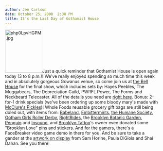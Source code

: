```yaml
---
author: Jen Carlson
date: October 25, 2008  2:30 PM
title: It's the Last Day of Gothamist House
---
```


<p><img alt="php0LpvHGPM.jpg" src="https://web.archive.org/web/20110629163620im_/http://gothamist.com/attachments/arts_jen/php0LpvHGPM.jpg" width="122" height="142" class="right">Just a quick reminder that Gothamist House is open again today (3 to 8 p.m.)! We&apos;ve really enjoyed spending so much time this week and in absolutely gorgeous Gowanus venue, so come join us at <a href="https://web.archive.org/web/20110629163620/http://www.thebellhouseny.com/">the Bell House</a> for the final show, which includes sets by: Hayes Peebles, The Muggabears, The Depreciation Guild, PWRFL Power, The Forms and Neckbeard Telecaster. All of the details you need are <a href="https://web.archive.org/web/20110629163620/http://gothamist.com/2008/10/17/gothamist_house_come_and_knock_on_o.php">right here</a>. Bonus: 2-for-1 drink specials (we&apos;ve been ordering up some bloody mary&apos;s made with <a href="https://web.archive.org/web/20110629163620/http://www.mcclurespickles.com/">McClure&apos;s Pickles</a>)! Whole Foods reusable grocery gift bags are still being doled out, with items from: <a href="https://web.archive.org/web/20110629163620/http://www.babeland.com/">Babeland</a>, <a href="https://web.archive.org/web/20110629163620/http://www.embittermints.com/embittermints/">Embittermints</a>, <a href="https://web.archive.org/web/20110629163620/http://thehumanesociety.org/">the Humane Society</a>, <a href="https://web.archive.org/web/20110629163620/http://www.gothamgirlsrollerderby.com/">Gotham Girls Roller Derby</a>, <a href="https://web.archive.org/web/20110629163620/http://rightrides.org/">RightRides</a>, the <a href="https://web.archive.org/web/20110629163620/http://bbg.org/">Brooklyn Botanic Garden</a>, <a href="https://web.archive.org/web/20110629163620/http://www.originalpenguin.com/">Penguin</a> and <a href="https://web.archive.org/web/20110629163620/http://Insound.com/">Insound</a>, and <a href="https://web.archive.org/web/20110629163620/http://www.myspace.com/brooklyntattoo">Brooklyn Tattoo</a>&apos;s owner even donated some &quot;Brooklyn Love&quot; pins and stickers. And for the gamers, there&apos;s a FaceBreaker video game demo in there for you. And be sure to take a gander at the <a href="https://web.archive.org/web/20110629163620/http://gothamist.com/2008/10/21/artwork_at_gothamist_house.php">artwork on display</a> from Sam Horine, Paula DiGioia and Shai Dahan. See you there!</p>